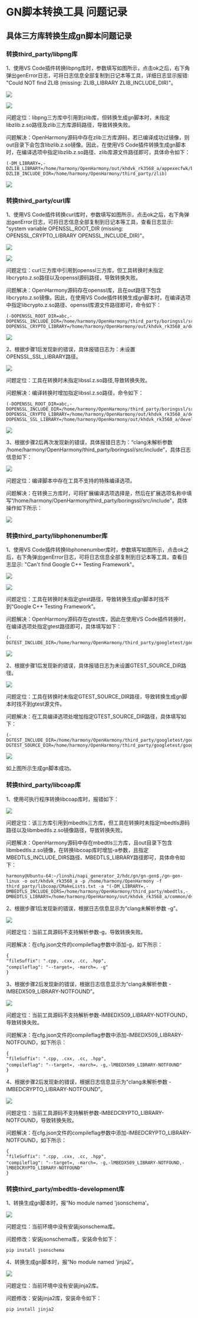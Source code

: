 # GN脚本转换工具 问题记录

## 具体三方库转换生成gn脚本问题记录

### 转换third_party/libpng库

1、使用VS Code插件转换libpng库时，参数填写如图所示，点击ok之后，右下角弹出genError日志，可将日志信息全部复制到日记本等工具，详细日志显示报错: "Could NOT find ZLIB (missing: ZLIB_LIBRARY ZLIB_INCLUDE_DIR)"。

![](./figures/libpng_not_find_zlib.png)

![](./figures/libpng_not_find_zlib_log.png)

问题定位：libpng三方库中引用到zlib库，但转换生成gn脚本时，未指定libzlib.z.so路径及zlib三方库源码路径，导致转换失败。

问题解决：OpenHarmony源码中存在zlib三方库源码，若已编译成功过镜像，则out目录下会包含libzlib.z.so镜像。因此，在使用VS Code插件转换生成gn脚本时，在编译选项中指定libzlib.z.so路径、zlib库源文件路径即可，具体命令如下：

	(-DM_LIBRARY=,-DZLIB_LIBRARY=/home/harmony/OpenHarmony/out/khdvk_rk3568_a/appexecfwk/bundle_framework/libzlib.z.so,-DZLIB_INCLUDE_DIR=/home/harmony/OpenHarmony/third_party/zlib)

![](./figures/libpng_generate_success.png)

### 转换third_party/curl库

1、使用VS Code插件转换curl库时，参数填写如图所示，点击ok之后，右下角弹出genError日志，可将日志信息全部复制到日记本等工具，查看日志显示: "system variable OPENSSL_ROOT_DIR (missing: OPENSSL_CRYPTO_LIBRARY OPENSSL_INCLUDE_DIR)"。

![](./figures/curl_not_find_openssl.png)

![](./figures/curl_not_find_openssl_log.png)

问题定位：curl三方库中引用到openssl三方库，但工具转换时未指定libcrypto.z.so路径以及openssl源码路径，导致转换失败。

问题解决：OpenHarmony源码存在openssl库，且在out路径下包含libcrypto.z.so镜像。因此，在使用VS Code插件转换生成gn脚本时，在编译选项中指定libcrypto.z.so路径、openssl库源文件路径即可，命令如下：

	(-DOPENSSL_ROOT_DIR=abc,-DOPENSSL_INCLUDE_DIR=/home/harmony/OpenHarmony/third_party/boringssl/src/include,-DOPENSSL_CRYPTO_LIBRARY=/home/harmony/OpenHarmony/out/khdvk_rk3568_a/developtools/profiler/libcrypto.z.so)

![](./figures/curl_not_find_openssl_lib.png)

2、根据步骤1后发现新的错误，具体报错日志为：未设置OPENSSL_SSL_LIBRARY路径。

![](./figures/curl_not_find_openssl_lib_log.png)

问题定位：工具在转换时未指定libssl.z.so路径,导致转换失败。

问题解决：编译转换时增加指定libssl.z.so路径，命令如下：

	(-DOPENSSL_ROOT_DIR=abc,-DOPENSSL_INCLUDE_DIR=/home/harmony/OpenHarmony/third_party/boringssl/src/include,-DOPENSSL_CRYPTO_LIBRARY=/home/harmony/OpenHarmony/out/khdvk_rk3568_a/developtools/profiler/libcrypto.z.so,-DOPENSSL_SSL_LIBRARY=/home/harmony/OpenHarmony/out/khdvk_rk3568_a/developtools/profiler/libssl.z.so)

![](./figures/curl_generate_clang.png)

3、根据步骤2后再次发现新的错误，具体报错日志为：“clang未解析参数 /home/harmony/OpenHarmony/third_party/boringssl/src/include”，具体日志信息如下：

![](./figures/curl_generate_clang_log.png)

问题定位：编译脚本中存在工具不支持的特殊编译选项。

问题解决：在转换三方库时，可将扩展编译选项选择是，然后在扩展选项名称中填写“/home/harmony/OpenHarmony/third_party/boringssl/src/include”，具体操作如下所示：

![](./figures/curl_generate_success.png)

### 转换third_party/libphonenumber库

1、使用VS Code插件转换libphonenumber库时，参数填写如图所示，点击ok之后，右下角弹出genError日志，可将日志信息全部复制到日记本等工具，查看日志显示: "Can't find Google C++ Testing Framework"。

![](./figures/libphnum_not_find_google.png)

![](./figures/libphnum_not_find_gtest.png)

问题定位：工具在转换时未指定gtest路径，导致转换生成gn脚本时找不到“Google C++ Testing Framework”。

问题解决：OpenHarmony源码存在gtest库，因此在使用VS Code插件转换时，在编译选项处指定gtest路径即可，具体填写如下：

	(-DGTEST_INCLUDE_DIR=/home/harmony/OpenHarmony/third_party/googletest/googletest/include)

![](./figures/libphnum_not_find_google_sourcedir.png)

2、根据步骤1后发现新的错误，具体报错日志为未设置GTEST_SOURCE_DIR路径。

![](./figures/libphnum_not_find_gtest_sour.png)

问题定位：工具在转换时未指定GTEST_SOURCE_DIR路径，导致转换生成gn脚本时找不到gtest源文件。

问题解决：在工具编译选项处增加指定GTEST_SOURCE_DIR路径，具体填写如下：

	(-DGTEST_INCLUDE_DIR=/home/harmony/OpenHarmony/third_party/googletest/googletest/include,-DGTEST_SOURCE_DIR=/home/harmony/OpenHarmony/third_party/googletest/googletest)

![](./figures/libphnum_generate_success.png)

如上图所示生成gn脚本成功。

### 转换third_party/libcoap库

1、使用可执行程序转换libcoap库时，报错如下：

![](./figures/libcoap_not_find_mbedtls.png)

问题定位：该三方库引用到mbedtls三方库，但工具在转换时未指定mbedtls源码路径以及libmbedtls.z.so镜像路径，导致转换失败。

问题解决：OpenHarmony源码中存在mbedtls三方库，且out目录下包含libmbedtls.z.so镜像，在转换libcoap库时增加-a参数，且指定MBEDTLS_INCLUDE_DIRS路径、MBEDTLS_LIBRARY路径即可，具体命令如下：

	harmony@Ubuntu-64:~/linshi/napi_generator_2/hdc/gn/gn-gen$./gn-gen-linux -o out/khdvk_rk3568_a -p /home/harmony/OpenHarmony -f  third_party/libcoap/CMakeLists.txt -a "(-DM_LIBRARY=,-DMBEDTLS_INCLUDE_DIRS=/home/harmony/OpenHarmony/third_party/mbedtls,-DMBEDTLS_LIBRARY=/home/harmony/OpenHarmony/out/khdvk_rk3568_a/common/dsoftbus_standard/libmbedtls.z.so)"

2、根据步骤1后发现新的错误，根据日志信息显示为“clang未解析参数 -g”。

![](./figures/libcoap_not_analysis_g.png)

问题定位：当前工具源码不支持解析参数-g，导致转换失败。

问题解决：在cfg.json文件的compileflag参数中添加-g，如下所示：

	{
    "fileSuffix": ".cpp, .cxx, .cc, .hpp",
    "compileflag": "--target=, -march=，-g"
	}

3、根据步骤2后发现新的错误，根据日志信息显示为“clang未解析参数 -lMBEDX509_LIBRARY-NOTFOUND”。

![](./figures/libcoap_not_analysis_mbedx509.png)

问题定位：当前工具源码不支持解析参数-lMBEDX509_LIBRARY-NOTFOUND，导致转换失败。

问题解决：在cfg.json文件的compileflag参数中添加-lMBEDX509_LIBRARY-NOTFOUND，如下所示：

	{
    "fileSuffix": ".cpp, .cxx, .cc, .hpp",
    "compileflag": "--target=, -march=，-g,-lMBEDX509_LIBRARY-NOTFOUND"
	}

4、根据步骤2后发现新的错误，根据日志信息显示为“clang未解析参数 -lMBEDCRYPTO_LIBRARY-NOTFOUND”。

![](./figures/libcoap_not_analysis_mbedcrypto.png)

问题定位：当前工具源码不支持解析参数-lMBEDCRYPTO_LIBRARY-NOTFOUND，导致转换失败。

问题解决：在cfg.json文件的compileflag参数中添加-lMBEDCRYPTO_LIBRARY-NOTFOUND，如下所示：

	{
    "fileSuffix": ".cpp, .cxx, .cc, .hpp",
    "compileflag": "--target=, -march=，-g,-lMBEDX509_LIBRARY-NOTFOUND,-lMBEDCRYPTO_LIBRARY-NOTFOUND"
	}

### 转换third_party/mbedtls-development库

1、转换生成gn脚本时，报“No module named 'jsonschema'。

![](./figures/could_not_find_jsonschema.png)

问题定位：当前环境中没有安装jsonschema库。

问题修改：安装jsonschema库，安装命令如下：

	pip install jsonschema

4、转换生成gn脚本时，报“No module named 'jinja2'。

![](./figures/could_not_find_jinja2.png)

问题定位：当前环境中没有安装jinja2库。

问题修改：安装jinja2库，安装命令如下：

	pip install jinja2